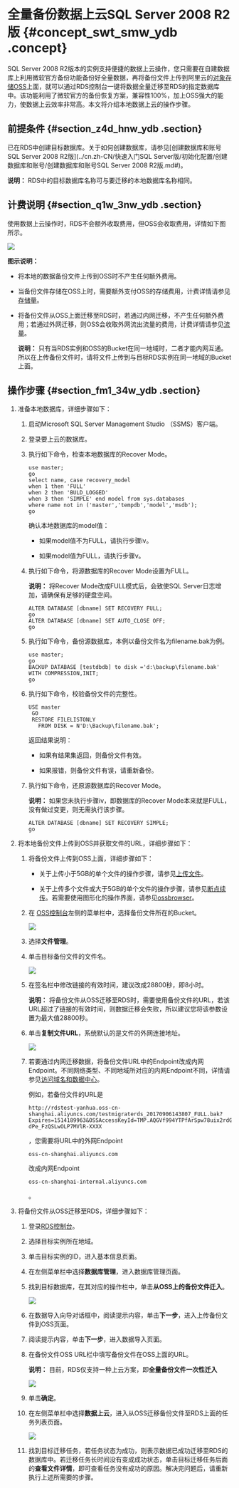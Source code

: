 # 全量备份数据上云SQL Server 2008 R2版 {#concept_swt_smw_ydb .concept}

SQL Server 2008 R2版本的实例支持便捷的数据上云操作，您只需要在自建数据库上利用微软官方备份功能备份好全量数据，再将备份文件上传到阿里云的[对象存储OSS](https://help.aliyun.com/document_detail/31817.html)上面，就可以通过RDS控制台一键将数据全量迁移至RDS的指定数据库中。该功能利用了微软官方的备份恢复方案，兼容性100%，加上OSS强大的能力，使数据上云效率非常高。本文将介绍本地数据上云的操作步骤。

## 前提条件 {#section_z4d_hnw_ydb .section}

已在RDS中创建目标数据库。关于如何创建数据库，请参见[创建数据库和账号SQL Server 2008 R2版](../cn.zh-CN/快速入门SQL Server版/初始化配置/创建数据库和账号/创建数据库和账号SQL Server 2008 R2版.md#)。

**说明：** RDS中的目标数据库名称可与要迁移的本地数据库名称相同。

## 计费说明 {#section_q1w_3nw_ydb .section}

使用数据上云操作时，RDS不会额外收取费用，但OSS会收取费用，详情如下图所示。

![](http://static-aliyun-doc.oss-cn-hangzhou.aliyuncs.com/assets/img/7997/4362_zh-CN.png)

**图示说明：**

-   将本地的数据备份文件上传到OSS时不产生任何额外费用。

-   当备份文件存储在OSS上时，需要额外支付OSS的存储费用，计费详情请参见[存储量](https://help.aliyun.com/document_detail/64302.html)。

-   将备份文件从OSS上面迁移至RDS时，若通过内网迁移，不产生任何额外费用；若通过外网迁移，则OSS会收取外网流出流量的费用，计费详情请参见[流量](https://help.aliyun.com/document_detail/64305.html)。

    **说明：** 只有当RDS实例和OSS的Bucket在同一地域时，二者才能内网互通。所以在上传备份文件时，请将文件上传到与目标RDS实例在同一地域的Bucket上面。


## 操作步骤 {#section_fm1_34w_ydb .section}

1.  准备本地数据库，详细步骤如下：
    1.  启动Microsoft SQL Server Management Studio （SSMS）客户端。
    2.  登录要上云的数据库。
    3.  执行如下命令，检查本地数据库的Recover Mode。

        ```
        use master;
        go
        select name, case recovery_model
        when 1 then 'FULL'
        when 2 then 'BULD_LOGGED'
        when 3 then 'SIMPLE' end model from sys.databases
        where name not in ('master','tempdb','model','msdb');
        go
        ```

        确认本地数据库的model值：

        -   如果model值不为FULL，请执行步骤iv。

        -   如果model值为FULL，请执行步骤v。

    4.  执行如下命令，将源数据库的Recover Mode设置为FULL。

        **说明：** 将Recover Mode改成FULL模式后，会致使SQL Server日志增加，请确保有足够的硬盘空间。

        ```
        ALTER DATABASE [dbname] SET RECOVERY FULL;
        go
        ALTER DATABASE [dbname] SET AUTO_CLOSE OFF;
        go
        ```

    5.  执行如下命令，备份源数据库，本例以备份文件名为filename.bak为例。

        ```
        use master;
        go
        BACKUP DATABASE [testdbdb] to disk ='d:\backup\filename.bak' WITH COMPRESSION,INIT;
        go
        ```

    6.  执行如下命令，校验备份文件的完整性。

        ```
        USE master
         GO
         RESTORE FILELISTONLY 
           FROM DISK = N'D:\Backup\filename.bak';
        ```

        返回结果说明：

        -   如果有结果集返回，则备份文件有效。

        -   如果报错，则备份文件有误，请重新备份。

    7.  执行如下命令，还原源数据库的Recover Mode。

        **说明：** 如果您未执行步骤iv，即数据库的Recover Mode本来就是FULL，没有做过变更，则无需执行该步骤。

        ```
        ALTER DATABASE [dbname] SET RECOVERY SIMPLE;
        go
        ```

2.  将本地备份文件上传到OSS并获取文件的URL，详细步骤如下：
    1.  将备份文件上传到OSS上面，详细步骤如下：
        -   关于上传小于5GB的单个文件的操作步骤，请参见[上传文件](https://help.aliyun.com/document_detail/31886.html)。

        -   关于上传多个文件或大于5GB的单个文件的操作步骤，请参见[断点续传](https://help.aliyun.com/document_detail/31850.html)。若需要使用图形化的操作界面，请参见[ossbrowser](https://help.aliyun.com/document_detail/61872.html)。

    2.  在 [OSS控制台](https://oss.console.aliyun.com/)左侧的菜单栏中，选择备份文件所在的Bucket。

        ![](http://static-aliyun-doc.oss-cn-hangzhou.aliyuncs.com/assets/img/7997/4363_zh-CN.png)

    3.  选择**文件管理**。
    4.  单击目标备份文件的文件名。

        ![](http://static-aliyun-doc.oss-cn-hangzhou.aliyuncs.com/assets/img/7997/4364_zh-CN.png)

    5.  在签名栏中修改链接的有效时间，建议改成28800秒，即8小时。

        **说明：** 将备份文件从OSS迁移至RDS时，需要使用备份文件的URL，若该URL超过了链接的有效时间，则数据迁移会失败，所以建议您将该参数设置为最大值28800秒。

    6.  单击**复制文件URL**，系统默认的是文件的外网连接地址。

        ![](http://static-aliyun-doc.oss-cn-hangzhou.aliyuncs.com/assets/img/7997/4365_zh-CN.png)

    7.  若要通过内网迁移数据，将备份文件URL中的Endpoint改成内网Endpoint。不同网络类型、不同地域所对应的内网Endpoint不同，详情请参见[访问域名和数据中心](https://help.aliyun.com/document_detail/31837.html)。

        例如，若备份文件的URL是

        ```
        http://rdstest-yanhua.oss-cn-shanghai.aliyuncs.com/testmigraterds_20170906143807_FULL.bak?Expires=1514189963&OSSAccessKeyId=TMP.AQGVf994YTPfArSpw78uix2rdGBi-dPe_FzQSLwOLP7MVlR-XXXX
        ```

        ，您需要将URL中的外网Endpoint

        ```
        oss-cn-shanghai.aliyuncs.com
        ```

        改成内网Endpoint

        ```
        oss-cn-shanghai-internal.aliyuncs.com
        ```

        。

3.  将备份文件从OSS迁移至RDS，详细步骤如下：
    1.  登录[RDS控制台](https://rdsnew.console.aliyun.com/)。
    2.  选择目标实例所在地域。
    3.  单击目标实例的ID，进入基本信息页面。
    4.  在左侧菜单栏中选择**数据库管理**，进入数据库管理页面。
    5.  找到目标数据库，在其对应的操作栏中，单击**从OSS上的备份文件迁入**。

        ![](http://static-aliyun-doc.oss-cn-hangzhou.aliyuncs.com/assets/img/7997/4366_zh-CN.png)

    6.  在数据导入向导对话框中，阅读提示内容，单击**下一步**，进入上传备份文件到OSS页面。
    7.  阅读提示内容，单击**下一步**，进入数据导入页面。
    8.  在备份文件OSS URL栏中填写备份文件在OSS上面的URL。

        **说明：** 目前，RDS仅支持一种上云方案，即**全量备份文件一次性迁入**

        ![](http://static-aliyun-doc.oss-cn-hangzhou.aliyuncs.com/assets/img/7997/4367_zh-CN.png)

    9.  单击**确定**。
    10. 在左侧菜单栏中选择**数据上云**，进入从OSS迁移备份文件至RDS上面的任务列表页面。

        ![](http://static-aliyun-doc.oss-cn-hangzhou.aliyuncs.com/assets/img/7997/4368_zh-CN.png)

    11. 找到目标迁移任务，若任务状态为成功，则表示数据已成功迁移至RDS的数据库中。若迁移任务长时间没有变成成功状态，单击目标迁移任务后面的**查看文件详情**，即可查看任务没有成功的原因。解决完问题后，请重新执行上述所需要的步骤。

